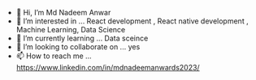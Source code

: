- 👋 Hi, I’m Md Nadeem Anwar
- 👀 I’m interested in ... React development , React native development , Machine Learning, Data Science
- 🌱 I’m currently learning ... Data sceince
- 💞️ I’m looking to collaborate on ... yes 
- 📫 How to reach me ...   https://www.linkedin.com/in/mdnadeemanwards2023/  

<!---
nadeem-ds/nadeem-ds is a ✨ special ✨ repository because its `README.md` (this file) appears on your GitHub profile.
You can click the Preview link to take a look at your changes.
--->
